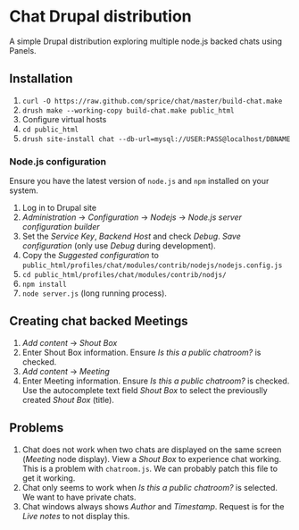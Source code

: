 # Chat Drupal distribution

A simple Drupal distribution exploring multiple node.js backed chats using Panels.

## Installation

1. `curl -O https://raw.github.com/sprice/chat/master/build-chat.make`
2. `drush make --working-copy build-chat.make public_html`
3. Configure virtual hosts
4. `cd public_html`
5. `drush site-install chat --db-url=mysql://USER:PASS@localhost/DBNAME`

### Node.js configuration

Ensure you have the latest version of `node.js` and `npm` installed on your system.

1. Log in to Drupal site
2. _Administration_ -> _Configuration_ -> _Nodejs_ -> _Node.js server configuration builder_
3. Set the _Service Key_, _Backend Host_ and check _Debug_. _Save configuration_ (only use _Debug_ during development).
4. Copy the _Suggested configuration_ to `public_html/profiles/chat/modules/contrib/nodejs/nodejs.config.js`
5. `cd public_html/profiles/chat/modules/contrib/nodjs/`
6. `npm install`
7. `node server.js` (long running process).

## Creating chat backed Meetings

1. _Add content_ -> _Shout Box_
2. Enter Shout Box information. Ensure _Is this a public chatroom?_ is checked.
3. _Add content_ -> _Meeting_
4. Enter Meeting information. Ensure _Is this a public chatroom?_ is checked. Use the autocomplete text field _Shout Box_ to select the previouslly created _Shout Box_ (title).

## Problems

1. Chat does not work when two chats are displayed on the same screen (_Meeting_ node display). View a _Shout Box_ to experience chat working. This is a problem with `chatroom.js`. We can probably patch this file to get it working.
2. Chat only seems to work when _Is this a public chatroom?_ is selected. We want to have private chats.
3. Chat windows always shows _Author_ and _Timestamp_. Request is for the _Live notes_ to not display this.
